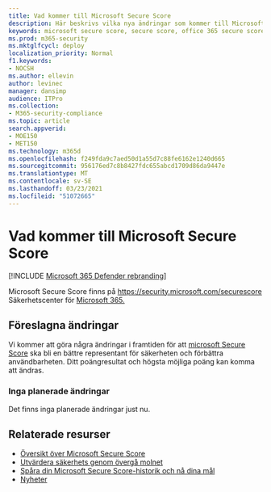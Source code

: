 ```yaml
---
title: Vad kommer till Microsoft Secure Score
description: Här beskrivs vilka nya ändringar som kommer till Microsoft Secure Score i Microsoft 365 Säkerhetscenter.
keywords: microsoft secure score, secure score, office 365 secure score, microsoft security score, microsoft 365 security center, improvement actions
ms.prod: m365-security
ms.mktglfcycl: deploy
localization_priority: Normal
f1.keywords:
- NOCSH
ms.author: ellevin
author: levinec
manager: dansimp
audience: ITPro
ms.collection:
- M365-security-compliance
ms.topic: article
search.appverid:
- MOE150
- MET150
ms.technology: m365d
ms.openlocfilehash: f249fda9c7aed50d1a55d7c88fe6162e1240d665
ms.sourcegitcommit: 956176ed7c8b8427fdc655abcd1709d86da9447e
ms.translationtype: MT
ms.contentlocale: sv-SE
ms.lasthandoff: 03/23/2021
ms.locfileid: "51072665"
---
```

# <a name="whats-coming-to-microsoft-secure-score"></a>Vad kommer till Microsoft Secure Score

[!INCLUDE [Microsoft 365 Defender rebranding](../includes/microsoft-defender.md)]

Microsoft Secure Score finns på https://security.microsoft.com/securescore Säkerhetscenter för [Microsoft 365.](overview-security-center.md)

## <a name="proposed-changes"></a>Föreslagna ändringar

Vi kommer att göra några ändringar i framtiden för att [microsoft Secure Score](microsoft-secure-score.md) ska bli en bättre representant för säkerheten och förbättra användbarheten. Ditt poängresultat och högsta möjliga poäng kan komma att ändras.

### <a name="no-planned-changes"></a>Inga planerade ändringar

Det finns inga planerade ändringar just nu.

## <a name="related-resources"></a>Relaterade resurser

- [Översikt över Microsoft Secure Score](microsoft-secure-score.md)
- [Utvärdera säkerhets genom övergå molnet](microsoft-secure-score-improvement-actions.md)
- [Spåra din Microsoft Secure Score-historik och nå dina mål](microsoft-secure-score-history-metrics-trends.md)
- [Nyheter](microsoft-secure-score-whats-new.md)
